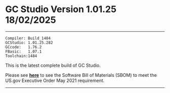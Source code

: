 # GC Studio Version 1.01.25     18/02/2025

----
    Compiler: Build_1484
    GCStudio: 1.01.25.282
    GCcode:   1.76.2
    FBasic:   1.07.1
    Toolchain:1484

This is the latest complete build of GC Studio.

Please see [**here**]( https://sourceforge.net/p/gcbasic/discussion/579126/thread/0d009b1785/ "Software Bill of Materials (SBOM) - US.gov Executive Order May 2021") to see the Software Bill of Materials (SBOM) to meet the US.gov Executive Order May 2021 requirement.

----


